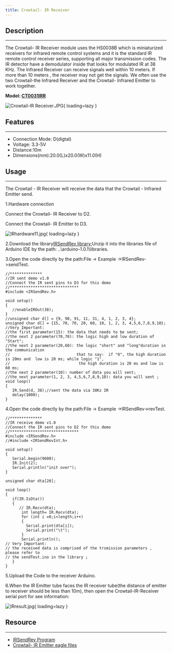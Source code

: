 ```yaml
---
title: Crowtail- IR Receiver
---
```


## Description
-----------

The Crowtail- IR Receiver module uses the HS0038B which is miniaturized receivers for infrared remote control systems and it is the standard IR remote control receiver series, supporting all major transmission codes. The IR detector have a demodulator inside that looks for modulated IR at 38 KHz. The Infrared Receiver can receive signals well within 10 meters. If more than 10 meters , the receiver may not get the signals. We often use the two Crowtail-the Infrared Receiver and the Crowtail- Infrared Emitter to work together.

**Model: [CT0031IRR](http://www.elecrow.com/crowtail-ir-emitter-p-1308.html)**

![Crowtail-IR Receiver.JPG](https://wiki.elecrow.com/images/thumb/e/ef/Crowtail-IR_Receiver.JPG/600px-Crowtail-IR_Receiver.JPG){ loading=lazy }

## Features
--------

- Connection Mode: D(digtal)
- Voltage: 3.3-5V
- Distance:10m
- Dimensions(mm):20.0(L)x20.0(W)x11.0(H)

## Usage
-----

The Crowtail - IR Receiver will receive the data that the Crowtail - Infrared Emitter send.

1.Hardware connection

Connect the Crowtail- IR Receiver to D2.

Connect the Crowtail- IR Emitter to D3.

![IRhardware11.jpg](https://wiki.elecrow.com/images/thumb/5/5e/IRhardware11.jpg/600px-IRhardware11.jpg){ loading=lazy }

2.Download the library[IRSendRev library](https://wiki.elecrow.com/images/6/67/IRSendRev.zip);Unzip it into the libraries file of Arduino IDE by the path: ..\\arduino-1.0.1\\libraries.

3.Open the code directly by the path:File -&gt; Example -&gt;IRSendRev-&gt;sendTest.

```
//**************
//IR sent demo v1.0
//Connect the IR sent pins to D3 for this demo
//******************************
#include <IRSendRev.h>

void setup()
{
   //enableIROut(38);
}
//unsigned char d[] = {9, 90, 91, 11, 31, 4, 1, 2, 3, 4};
unsigned char d[] = {15, 70, 70, 20, 60, 10, 1, 2, 3, 4,5,6,7,8,9,10};
//Very Important:
//the first parameter(15): the data that needs to be sent;
//the next 2 parameter(70,70): the logic high and low duration of "Start";
//the next 2 parameter(20,60): the logic "short" and "long"duration in the communication
//                             that to say:  if "0", the high duration is 20ms and  low is 20 ms; while logic "1",
//                              the high duration is 20 ms and low is 60 ms;
//the next 2 parameter(10): number of data you will sent;
//the next parameter(1, 2, 3, 4,5,6,7,8,9,10): data you will sent ;
void loop()
{
   IR.Send(d, 38);//sent the data via 38Kz IR
   delay(1000);
}
```

4.Open the code directly by the path:File -&gt; Example -&gt;IRSendRev-&gt;revTest.

```
//**************
//IR receive demo v1.0
//Connect the IR sent pins to D2 for this demo
//******************************
#include <IRSendRev.h>
//#include <IRSendRevInt.h>

void setup()
{
   Serial.begin(9600);
   IR.Init(2);
   Serial.println("init over");
}

unsigned char dta[20];
 
void loop()
{
   if(IR.IsDta())
   {
      // IR.Recv(dta);
       int length= IR.Recv(dta);
       for (int i =0;i<length;i++)
       {
         Serial.print(dta[i]);
         Serial.print("\t");
       }
       Serial.println();
// Very Important:
// the received data is comprised of the trsmission parameters , please refer to 
// the sendTest.ino in the library ;
   }  
}
```

5.Upload the Code to the receiver Arduino.

6.When the IR Emitter tube faces the IR receiver tube(the distance of emitter to receiver should be less than 10m), then open the Crowtail-IR-Receiver serial port for see information:

![IRresult.jpg](https://wiki.elecrow.com/images/thumb/5/5b/IRresult.jpg/400px-IRresult.jpg){ loading=lazy }

## Resource
--------

- [IRSendRev Program](https://wiki.elecrow.com/images/6/67/IRSendRev.zip)
- [Crowtail- IR Emitter eagle files](https://wiki.elecrow.com/images/f/f0/Crowtail-IR_Emitter_eagle_files.zip)